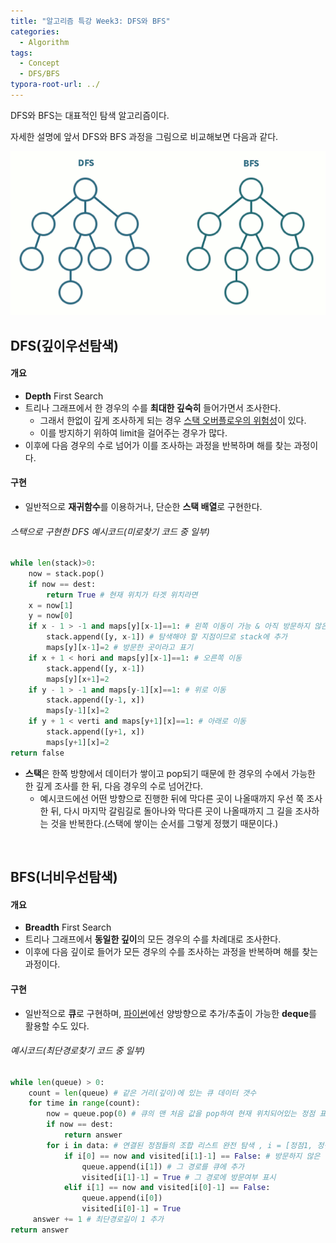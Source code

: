 ```yaml
---
title: "알고리즘 특강 Week3: DFS와 BFS"
categories:	
  - Algorithm
tags:
  - Concept
  - DFS/BFS
typora-root-url: ../
---
```


DFS와 BFS는 대표적인 탐색 알고리즘이다.

자세한 설명에 앞서 DFS와 BFS 과정을 그림으로 비교해보면 다음과 같다.

<img src = "/assets/images/post_image/algorithm/dfs_bfs.gif"/>



## DFS(깊이우선탐색)

#### 개요

- **Depth** First Search
- 트리나 그래프에서 한 경우의 수를 **최대한 깊숙히** 들어가면서 조사한다.
  - 그래서 한없이 깊게 조사하게 되는 경우 <u>스택 오버플로우의 위험성</u>이 있다.
  - 이를 방지하기 위하여 limit을 걸어주는 경우가 많다.
- 이후에 다음 경우의 수로 넘어가 이를 조사하는 과정을 반복하며 해를 찾는 과정이다.



#### 구현

- 일반적으로 **재귀함수**를 이용하거나, 단순한 **스택 배열**로 구현한다.

###### 스택으로 구현한 DFS 예시코드(미로찾기 코드 중 일부)

```python
while len(stack)>0:
	now = stack.pop()
	if now == dest:
        return True # 현재 위치가 타겟 위치라면
    x = now[1]
    y = now[0]
    if x - 1 > -1 and maps[y][x-1]==1: # 왼쪽 이동이 가능 & 아직 방문하지 않은 이동가능한 곳
    	stack.append([y, x-1]) # 탐색해야 할 지점이므로 stack에 추가
        maps[y][x-1]=2 # 방문한 곳이라고 표기
    if x + 1 < hori and maps[y][x-1]==1: # 오른쪽 이동
        stack.append([y, x-1])
        maps[y][x+1]=2
    if y - 1 > -1 and maps[y-1][x]==1: # 위로 이동
        stack.append([y-1, x])
        maps[y-1][x]=2
    if y + 1 < verti and maps[y+1][x]==1: # 아래로 이동
        stack.append([y+1, x])
        maps[y+1][x]=2
return false       
```

- **스택**은 한쪽 방향에서 데이터가 쌓이고 pop되기 때문에 한 경우의 수에서 가능한 한 깊게 조사를 한 뒤, 다음 경우의 수로 넘어간다.
  - 예시코드에선 어떤 방향으로 진행한 뒤에 막다른 곳이 나올때까지 우선 쭉 조사한 뒤, 다시 마지막 갈림길로 돌아나와 막다른 곳이 나올때까지 그 길을 조사하는 것을 반복한다.(스택에 쌓이는 순서를 그렇게 정했기 때문이다.)

<br/>

## BFS(너비우선탐색)

#### 개요

- **Breadth** First Search
- 트리나 그래프에서 **동일한 깊이**의 모든 경우의 수를 차례대로 조사한다.
- 이후에 다음 깊이로 들어가 모든 경우의 수를 조사하는 과정을 반복하며 해를 찾는 과정이다.



#### 구현

- 일반적으로 **큐**로 구현하며, <u>파이썬</u>에선 양방향으로 추가/추출이 가능한 **deque**를 활용할 수도 있다.

###### 예시코드(최단경로찾기 코드 중 일부)

```python
while len(queue) > 0:
    count = len(queue) # 같은 거리(깊이)에 있는 큐 데이터 갯수
    for time in range(count):
        now = queue.pop(0) # 큐의 맨 처음 값을 pop하여 현재 위치되어있는 정점 표시
		if now == dest:
            return answer
        for i in data: # 연결된 정점들의 조합 리스트 완전 탐색 , i = [정점1, 정점2]
			if i[0] == now and visited[i[1]-1] == False: # 방문하지 않은 연결된 경로라면
                queue.append(i[1]) # 그 경로를 큐에 추가
                visited[i[1]-1] = True # 그 경로에 방문여부 표시
            elif i[1] == now and visited[i[0]-1] == False:
                queue.append(i[0])
                visited[i[0]-1] = True
     answer += 1 # 최단경로길이 1 추가
return answer                
```





